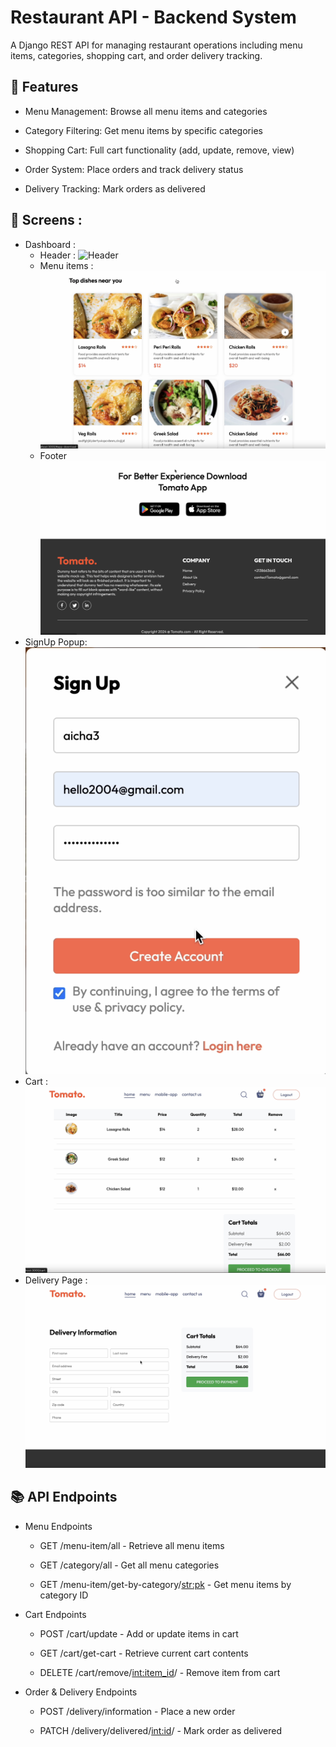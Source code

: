 # Restaurant API - Backend System
A Django REST API for managing restaurant operations including menu items, categories, shopping cart, and order delivery tracking.

## 🚀 Features
- Menu Management: Browse all menu items and categories

- Category Filtering: Get menu items by specific categories

- Shopping Cart: Full cart functionality (add, update, remove, view)

- Order System: Place orders and track delivery status

- Delivery Tracking: Mark orders as delivered


## 📸 Screens :

- Dashboard :
  * Header :
    ![Header](docs/screenchots/header.png)
  * Menu items :
    ![Menu Items](docs/screenchots/MenuItems.png)
  * Footer
    ![Footer](docs/screenchots/footer.png)
- SignUp Popup:
  ![Login](docs/screenchots/login.png)
- Cart :
  ![Cart](docs/screenchots/cart.png)
- Delivery Page :
  ![del](docs/screenchots/del.png)




## 📚 API Endpoints
- Menu Endpoints
  * GET /menu-item/all - Retrieve all menu items

  * GET /category/all - Get all menu categories

  * GET /menu-item/get-by-category/<str:pk> - Get menu items by category ID

- Cart Endpoints
  * POST /cart/update - Add or update items in cart

  * GET /cart/get-cart - Retrieve current cart contents

  * DELETE /cart/remove/<int:item_id>/ - Remove item from cart

- Order & Delivery Endpoints
  * POST /delivery/information - Place a new order

  * PATCH /delivery/delivered/<int:id>/ - Mark order as delivered

